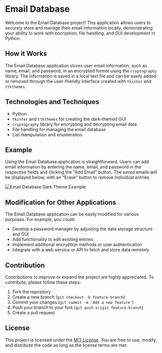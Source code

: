 # Email Database

Welcome to the Email Database project! This application allows users to securely store and manage their email information locally, demonstrating your ability to work with encryption, file handling, and GUI development in Python.

## How it Works

The Email Database application stores user email information, such as name, email, and password, in an encrypted format using the `cryptography` library. The information is saved in a local text file and can be easily added or removed through the user-friendly interface created with `tkinter` and `ttkthemes`.

## Technologies and Techniques

- Python
- `tkinter` and `ttkthemes` for creating the dark-themed GUI
- `cryptography` library for encrypting and decrypting email data
- File handling for managing the email database
- List manipulation and enumeration

## Example

Using the Email Database application is straightforward. Users can add email information by entering the name, email, and password in the respective fields and clicking the "Add Email" button. The saved emails will be displayed below, with an "Erase" button to remove individual entries.

![Email Database Dark Theme Example](https://your-image-url-here.com)

## Modification for Other Applications

The Email Database application can be easily modified for various purposes. For example, you could:

- Develop a password manager by adjusting the data storage structure and GUI
- Add functionality to edit existing entries
- Implement additional encryption methods or user authentication
- Integrate with a web service or API to fetch and store data remotely

## Contribution

Contributions to improve or expand the project are highly appreciated. To contribute, please follow these steps:

1. Fork the repository
2. Create a new branch (`git checkout -b feature-branch`)
3. Commit your changes (`git commit -m 'Add a new feature'`)
4. Push your branch to your fork (`git push origin feature-branch`)
5. Create a pull request

## License

This project is licensed under the [MIT License](https://choosealicense.com/licenses/mit/). You are free to use, modify, and distribute the code as long as the license terms are met.